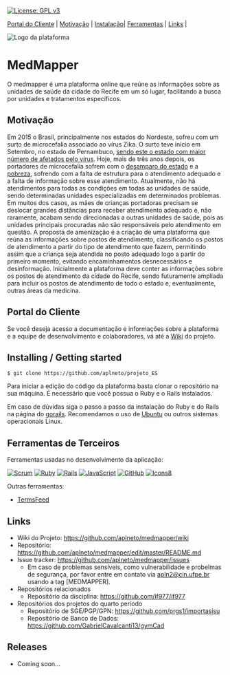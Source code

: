 [![License: GPL v3](https://img.shields.io/badge/License-GPLv3-blue.svg)](https://www.gnu.org/licenses/gpl-3.0)



[Portal do Cliente](https://github.com/aplneto/medmapper/wiki) | 
[Motivação](#motivação) | [Instalação](#installing--getting-started)| 
[Ferramentas](#ferramentas-de-terceiros) | [Links](#links) |

![Logo da plataforma](
https://raw.githubusercontent.com/aplneto/projeto_ES/master/.idv/logotmp200x200.png
"Logo do Projeto")

# MedMapper

O medmapper é uma plataforma online que reúne as informações sobre as
unidades de saúde da cidade do Recife em um só lugar, facilitando a busca
por unidades e tratamentos específicos.

## Motivação

Em 2015 o Brasil, principalmente nos estados do Nordeste, sofreu com um surto
de microcefalia associado ao vírus Zika. O surto teve início em Setembro, no
estado de Pernambuco, [sendo este o estado com maior número de afetados
pelo vírus](https://pt.wikipedia.org/wiki/Surto_de_microcefalia_no_Brasil).
Hoje, mais de três anos depois, os portadores de microcefalia sofrem com o
[desamparo do estado](
https://noticias.r7.com/saude/zika-diminui-mas-so-13-das-criancas-tem-assistencia-completa-17082018)
e a [pobreza](https://exame.abril.com.br/brasil/maioria-dos-bebes-com-microcefalia-sao-de-familias-pobres/),
sofrendo com a falta de estrutura para o atendimento adequado e a falta de
informação sobre esse atendimento. Atualmente, não há atendimentos para
todas as condições em todas as unidades de saúde, sendo determinadas unidades
especializadas em determinados problemas. Em muitos dos casos, as mães de
crianças portadoras precisam se deslocar grandes distâncias para receber
atendimento adequado e, não raramente, acabam sendo direcionadas a outras
unidades de saúde, pois as unidades principais procuradas não são
responsáveis pelo atendimento em questão.
A proposta de amenização é a criação de uma plataforma que reúna as informações
sobre postos de atendimento, classificando os postos de atendimento a partir do
tipo de atendimento que fazem, permitindo assim que a criança seja atendida no
posto adequado logo a partir do primeiro momento, evitando encaminhamentos
desnecessários e desinformação.
Inicialmente a plataforma deve conter as informações sobre os postos de atendimento
da cidade do Recife, sendo futuramente ampliada para incluir os postos de
atendimento de todo o estado e, eventualmente, outras áreas da medicina.

## Portal do Cliente
Se você deseja acesso a documentação e informações sobre a plataforma e a equipe
de desenvolvimento e colaboradores, vá até a [Wiki](
https://github.com/aplneto/medmapper/wiki) do projeto.

## Installing / Getting started

```shell
$ git clone https://github.com/aplneto/projeto_ES
```

Para iniciar a edição do código da plataforma basta clonar o repositório na
sua máquina. É necessário que você possua o Ruby e o Rails instalados.

Em caso de dúvidas siga o passo a passo da instalação do Ruby e do Rails
na página do [gorails](https://gorails.com/).
Recomendamos o uso de [Ubuntu](https://gorails.com/setup/ubuntu/16.04) ou
outros sistemas operacionais Linux.

## Ferramentas de Terceiros
<!--- Nessa sessão os ícones devem ser de tamanho 48px -->

Ferramentas usadas no desenvolvimento da aplicação:

[![Scrum](https://github.com/aplneto/medmapper/blob/master/.idv/scrum.png)](
https://www.scrumalliance.org/ "Scrum")
[![Ruby](https://img.icons8.com/color/48/000000/ruby-programming-language.png)](
https://www.ruby-lang.org/pt/ "Ruby")
[![Rails](https://github.com/aplneto/medmapper/blob/master/.idv/rails.png)](
https://rubyonrails.org/ "Ruby on Rails")
[![JavaScript](https://img.icons8.com/color/48/000000/javascript.png)](
https://www.javascript.com/ "JavaScript")
[![GitHub](https://img.icons8.com/metro/48/000000/github.png)](
https://github.com/ "GitHub")
[![Icons8](https://img.icons8.com/color/48/000000/icons8-logo.png)](
https://icons8.com.br/icons "icons8")

Outras ferramentas:
- [TermsFeed](https://www.termsfeed.com/)


## Links

- Wiki do Projeto: https://github.com/aplneto/medmapper/wiki
- Repositório: https://github.com/aplneto/medmapper/edit/master/README.md
- Issue tracker: https://github.com/aplneto/medmapper/issues
  - Em caso de problemas sensíveis, como vulnerabilidade e probelmas de
  segurança, por favor entre em contato via apln2@cin.ufpe.br usando a tag
  [MEDMAPPER].
- Repositórios relacionados
  - Repositório da disciplina: https://github.com/if977/if977
- Repositórios dos projetos do quarto período
  - Repositório de SGE/PGP/GPN: https://github.com/prgs1/importasisu
  - Repositório de Banco de Dados: https://github.com/GabrielCavalcanti13/gymCad


## Releases

- Coming soon...
